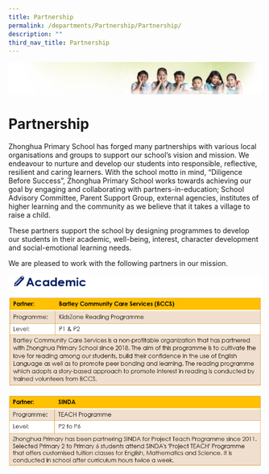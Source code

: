 ```yaml
---
title: Partnership
permalink: /departments/Partnership/Partnership/
description: ""
third_nav_title: Partnership
---
```

![](/images/Banner.jpg)

Partnership
===========

Zhonghua Primary School has forged many partnerships with various local organisations and groups to support our school’s vision and mission. We endeavour to nurture and develop our students into responsible, reflective, resilient and caring learners. With the school motto in mind, “Diligence Before Success”, Zhonghua Primary School works towards achieving our goal by engaging and collaborating with partners-in-education; School Advisory Committee, Parent Support Group, external agencies, institutes of higher learning and the community as we believe that it takes a village to raise a child.

  

These partners support the school by designing programmes to develop our students in their academic, well-being, interest, character development and social-emotional learning needs. 

  

We are pleased to work with the following partners in our mission.

![](/images/Partnership-Pic%201.png)

![](/images/Partnership-Pic%202.png)